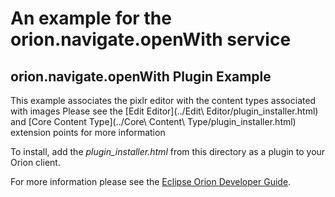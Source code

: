 An example for the orion.navigate.openWith service
===

## orion.navigate.openWith Plugin Example

This example associates the pixlr editor with the content types associated with images
Please see the [Edit Editor](../Edit\ Editor/plugin_installer.html) and [Core Content Type](../Core\ Content\ Type/plugin_installer.html) extension points for more information

To install, add the _plugin_installer.html_ from this directory as a plugin to your Orion client.

For more information please see the [Eclipse Orion Developer Guide](http://wiki.eclipse.org/Orion/Documentation/Developer_Guide/Plugging_into_the_editor#orion.navigate.openWith).